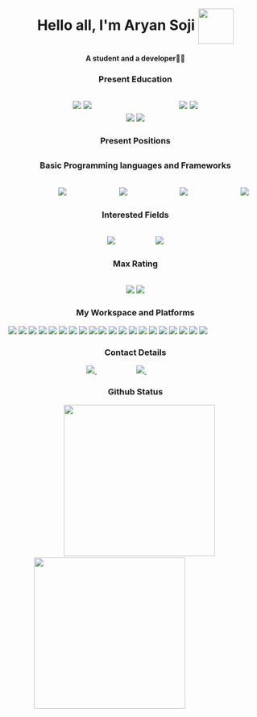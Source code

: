 <h1 align='center'>
  Hello all, I'm Aryan Soji <img src="" align="center" width="70" height="70" />
</h1>

<h4 align='center'>
  A student and a developer👨‍💻
</h4>


<h3 align="center">
  Present Education
 </h3>

<h2 align="center">
 <img src="https://img.shields.io/badge/Course-blue.svg?&style=for-the-badge" /> <img src="https://img.shields.io/badge/ Robotics and Automation -white.svg?&style=for-the-badge" /> 
&nbsp;&nbsp;&nbsp;&nbsp;&nbsp;&nbsp;&nbsp;&nbsp;&nbsp;&nbsp;&nbsp;&nbsp;&nbsp;&nbsp;&nbsp;&nbsp;
&nbsp;&nbsp;&nbsp;&nbsp;&nbsp;&nbsp;&nbsp;&nbsp;&nbsp;&nbsp;&nbsp;&nbsp;&nbsp;&nbsp;&nbsp;&nbsp;
 <img src="https://img.shields.io/badge/Year-blue.svg?&style=for-the-badge" /> <img src="https://img.shields.io/badge/1-white.svg?&style=for-the-badge" /> <br> 
 <img src="https://img.shields.io/badge/College-blue.svg?&style=for-the-badge" /> <img src="https://img.shields.io/badge/Adi Shankara Institute Of Engineering and Technology, Kalady-white.svg?&style=for-the-badge&logo=Adi%20Shankara&logoColor=white" />
 </h2>
 
 <h3 align="center">
  Present Positions
 </h3>
 
 <h2 align="center">
<!-- <img src="https://img.shields.io/badge/-1-blue?style=plastic" width = "28" height = "28" /> -->
 
 </h2>

<h3 align="center">
  Basic Programming languages and Frameworks
 </h3>
 
 <h2>
&nbsp;&nbsp;&nbsp;&nbsp;&nbsp;&nbsp;&nbsp;&nbsp;&nbsp;
&nbsp;&nbsp;&nbsp;&nbsp;&nbsp;&nbsp;&nbsp;&nbsp;&nbsp;
  <img src="https://img.shields.io/badge/C%2B%2B-00599C?style=for-the-badge&logo=c%2B%2B&logoColor=white" />
&nbsp;&nbsp;&nbsp;&nbsp;&nbsp;&nbsp;&nbsp;&nbsp;&nbsp;
&nbsp;&nbsp;&nbsp;&nbsp;&nbsp;&nbsp;&nbsp;&nbsp;&nbsp;
  <img src="https://img.shields.io/badge/Python-FFD43B?style=for-the-badge&logo=python&logoColor=blue" />
&nbsp;&nbsp;&nbsp;&nbsp;&nbsp;&nbsp;&nbsp;&nbsp;&nbsp;
&nbsp;&nbsp;&nbsp;&nbsp;&nbsp;&nbsp;&nbsp;&nbsp;&nbsp;
  <img src="https://img.shields.io/badge/PyTorch-EE4C2C?style=for-the-badge&logo=PyTorch&logoColor=white" />
&nbsp;&nbsp;&nbsp;&nbsp;&nbsp;&nbsp;&nbsp;&nbsp;&nbsp;
&nbsp;&nbsp;&nbsp;&nbsp;&nbsp;&nbsp;&nbsp;&nbsp;&nbsp;
  <img src="https://img.shields.io/badge/React-20232A?style=for-the-badge&logo=react&logoColor=61DAFB" />
 </h2>
 
 <h3 align="center">
  Interested Fields
 </h3>
 
 <h2 align="center">
 <img src="https://img.shields.io/badge/Machine Learning-EE4C2C?style=for-the-badge&logoColor=white" /> 
 &nbsp;&nbsp;&nbsp;&nbsp;&nbsp;&nbsp;&nbsp;&nbsp;&nbsp;&nbsp;&nbsp;&nbsp;&nbsp;&nbsp;
  <img src="https://img.shields.io/badge/Cyber Security-21416b?style=for-the-badge&logoColor=white" />
 </h2>
 
 <h3 align="center">
  Max Rating
 </h3>
 
 <h2 align="center">
 <img src="https://img.shields.io/badge/Codechef-FFD43B?style=for-the-badge&logo=Codechef&logoColor=darkblue" /> 
  <img src="https://img.shields.io/badge/1139-21416b?style=for-the-badge&logoColor=white" />
 </h2>
 
 <h3 align="center">
  My Workspace and Platforms
 </h3>
 
 <p>
  <img src="https://img.shields.io/badge/asus%20rog-000080.svg?style=for-the-badge&logo=asus&logoColor=white" />
  <img src="https://img.shields.io/badge/amd%20ryzen%207-E2231A?style=for-the-badge&logo=amd&logoColor=white" />
  <img src="https://img.shields.io/badge/acer%20Aspire%203-83B81A?style=for-the-badge&logo=acer&logoColor=white" />
  <img src="https://img.shields.io/badge/Intel%20Core_i5_8th-0071C5?style=for-the-badge&logo=intel&logoColor=white" />
  <img src="https://img.shields.io/badge/Kaggle-20BEFF?style=for-the-badge&logo=Kaggle&logoColor=white" />
  <img src="https://img.shields.io/badge/Canva-%2300C4CC.svg?&style=for-the-badge&logo=Canva&logoColor=white" />
  <img src="https://img.shields.io/badge/Figma-F24E1E?style=for-the-badge&logo=figma&logoColor=white" />
  <img src="https://img.shields.io/badge/Gimp-657D8B?style=for-the-badge&logo=gimp&logoColor=FFFFFF" />
  <img src="https://img.shields.io/badge/Duolingo-58CC02?style=for-the-badge&logo=Duolingo&logoColor=white" />
  <img src="https://img.shields.io/badge/freecodecamp-27273D?style=for-the-badge&logo=freecodecamp&logoColor=white" />
  <img src="https://img.shields.io/badge/Brave-FF1B2D?style=for-the-badge&logo=Brave&logoColor=white" />
  <img src="https://img.shields.io/badge/Firefox_Browser-FF7139?style=for-the-badge&logo=Firefox-Browser&logoColor=white" />
  <img src="https://img.shields.io/badge/vercel-%23000000.svg?style=for-the-badge&logo=vercel&logoColor=white" />
  <img src="https://img.shields.io/badge/chatGPT-74aa9c?style=for-the-badge&logo=openai&logoColor=white" />
  <img src="https://img.shields.io/badge/Stack_Overflow-FE7A16?style=for-the-badge&logo=stack-overflow&logoColor=white" />
  <img src="https://img.shields.io/badge/Spotify-1ED760?style=for-the-badge&logo=spotify&logoColor=white" />
  <img src="https://img.shields.io/badge/Atom-66595C?style=for-the-badge&logo=Atom&logoColor=white" />
  <img src="https://img.shields.io/badge/Discord-5865F2?style=for-the-badge&logo=discord&logoColor=white" />
  <img src="https://img.shields.io/badge/Google_Cloud-4285F4?style=for-the-badge&logo=google-cloud&logoColor=white" />
  <img src="https://img.shields.io/badge/Mega-%23D90007.svg?style=for-the-badge&logo=Mega&logoColor=white" />
 </p>
 
 <h3 align="center">
  Contact Details
 </h3>

<p align='center'>
  
  <a href="https://www.linkedin.com/in/aryansoji/">
    <img src="https://img.shields.io/badge/linkedin-%230077B5.svg?&style=for-the-badge&logo=linkedin&logoColor=white" />
  </a>
 &nbsp;&nbsp;&nbsp;&nbsp;&nbsp;&nbsp;&nbsp;&nbsp;&nbsp;&nbsp;&nbsp;&nbsp;&nbsp;&nbsp;&nbsp;&nbsp;&nbsp;&nbsp;&nbsp;
  <a href="mailto:aryansojiaks@gmail.com">
    <img src="https://img.shields.io/badge/Gmail-D14836?style=for-the-badge&logo=gmail&logoColor=white" />        
  </a>
 &nbsp;&nbsp;&nbsp;&nbsp;&nbsp;&nbsp;&nbsp;&nbsp;&nbsp;&nbsp;&nbsp;&nbsp;&nbsp;&nbsp;&nbsp;&nbsp;&nbsp;&nbsp;&nbsp;
  
</p>

<h3 align='center'>
 Github Status
</h3>

<p>
  &nbsp;&nbsp;&nbsp;&nbsp;&nbsp;&nbsp;&nbsp;&nbsp;&nbsp;&nbsp;&nbsp;&nbsp;&nbsp;
  &nbsp;&nbsp;&nbsp;&nbsp;&nbsp;&nbsp;&nbsp;&nbsp;&nbsp;&nbsp;&nbsp;&nbsp;&nbsp;
  <a href="#"><img src="https://github-readme-stats.vercel.app/api?username=mxyzpltks&show_icons=true&count_private=true&theme=dark" width="300" /></a>
  &nbsp;&nbsp;&nbsp;&nbsp;&nbsp;&nbsp;&nbsp;&nbsp;&nbsp;&nbsp;&nbsp;&nbsp;
  &nbsp;&nbsp;&nbsp;&nbsp;&nbsp;&nbsp;&nbsp;&nbsp;&nbsp;&nbsp;&nbsp;&nbsp;
  <a href="#"><img src="https://github-readme-streak-stats.herokuapp.com/?user=AaronVincent6411&theme=dark" width="300" /></a>
</p>
